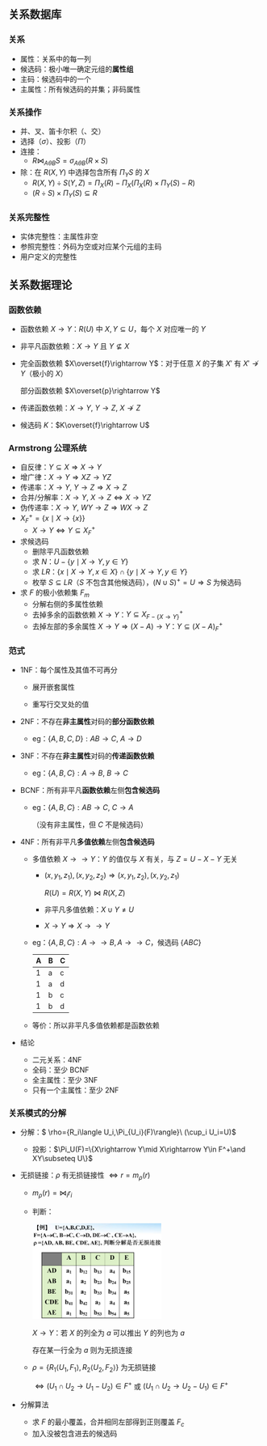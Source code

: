 ## 关系数据库

### 关系

- 属性：关系中的每一列
- 候选码：极小唯一确定元组的**属性组**
- 主码：候选码中的一个
- 主属性：所有候选码的并集；非码属性

### 关系操作

- 并、叉、笛卡尔积（、交）
- 选择（$\sigma$）、投影（$\Pi$）
- 连接：
  - $R \bowtie_{A\theta B} S=\sigma_{A\theta B}(R\times S)$
- 除：在 $R(X,Y)$ 中选择包含所有 $\Pi_Y S$ 的 $X$
  - $R(X,Y)\div S(Y,Z)=\Pi_X(R)-\Pi_X(\Pi_X(R)\times\Pi_Y(S)-R)$
  - $(R\div S)\times \Pi_Y(S)\subseteq R$

### 关系完整性

- 实体完整性：主属性非空
- 参照完整性：外码为空或对应某个元组的主码
- 用户定义的完整性



## 关系数据理论

### 函数依赖

- 函数依赖 $X\rightarrow Y$：$R(U)$ 中 $X,Y\subseteq U$，每个 $X$ 对应唯一的 $Y$

- 非平凡函数依赖：$X\rightarrow Y$ 且 $Y\not\subseteq X$

- 完全函数依赖 $X\overset{f}\rightarrow Y$：对于任意 $X$ 的子集 $X'$ 有 $X'\not\rightarrow Y$（极小的 $X$）

  部分函数依赖 $X\overset{p}\rightarrow Y$

- 传递函数依赖：$X\rightarrow Y,\ Y\rightarrow Z,\ X\not \rightarrow Z$

- 候选码 $K$：$K\overset{f}\rightarrow U$

### Armstrong 公理系统

- 自反律：$Y\subseteq X\Rightarrow X\rightarrow Y$
- 增广律：$X\rightarrow Y\Rightarrow XZ\rightarrow YZ$
- 传递率：$X\rightarrow Y,\ Y\rightarrow Z\Rightarrow X\rightarrow Z$
- 合并/分解率：$X\rightarrow Y,\ X\rightarrow Z\Leftrightarrow X\rightarrow YZ$
- 伪传递率：$X\rightarrow Y,\ WY\rightarrow Z\Rightarrow WX\rightarrow Z$
- $X_F^+=\{x\mid X\rightarrow\{x\}\}$
  - $X\rightarrow Y\Leftrightarrow Y\subseteq X_F^+$
- 求候选码
  - 删除平凡函数依赖
  - 求 $N$：$U-\{y\mid X\rightarrow Y,y\in Y\}$
  - 求 $LR$：$\{x\mid X\rightarrow Y,x\in X\} \cap\{y\mid X\rightarrow Y,y\in Y\}$
  - 枚举 $S\subseteq LR$（$S$ 不包含其他候选码），$(N\cup S)^+=U\Rightarrow S$ 为候选码
- 求 $F$ 的极小依赖集 $F_m$
  - 分解右侧的多属性依赖
  - 去掉多余的函数依赖 $X\rightarrow Y$：$Y\subseteq X_{F-\{X\rightarrow Y\}}^+$
  - 去掉左部的多余属性 $X\rightarrow Y\Rightarrow (X-A)\rightarrow Y$：$Y\subseteq (X-A)_F^+$


### 范式

- 1NF：每个属性及其值不可再分

  - 展开嵌套属性

  - 重写行交叉处的值

- 2NF：不存在**非主属性**对码的**部分函数依赖**
  - eg：$\{A,B,C,D\}:AB\rightarrow C,\ A\rightarrow D$

- 3NF：不存在**非主属性**对码的**传递函数依赖**
  
  - eg：$\{A,B,C\}:A\rightarrow B,\ B\rightarrow C$
  
- BCNF：所有非平凡**函数依赖**左侧**包含候选码**

  - eg：$\{A,B,C\}:AB\rightarrow C,\ C\rightarrow A$

    （没有非主属性，但 $C$ 不是候选码）

- 4NF：所有非平凡**多值依赖**左侧**包含候选码**

  - 多值依赖 $X\rightarrow \rightarrow Y$：$Y$ 的值仅与 $X$ 有关，与 $Z=U-X-Y$ 无关

    - $(x,y_1,z_1),(x,y_2,z_2)\Rightarrow (x,y_1,z_2),(x,y_2,z_1)$

      $R(U)=R(X,Y)\bowtie R(X,Z)$

    - 非平凡多值依赖：$X\cup Y\neq U$

    - $X\rightarrow Y\Rightarrow X\rightarrow \rightarrow Y$

  - eg：$\{A,B,C\}:A\rightarrow \rightarrow B,A\rightarrow \rightarrow C$，候选码 $\{ABC\}$

    | A    | B    | C    |
    | ---- | ---- | ---- |
    | 1    | a    | c    |
    | 1    | a    | d    |
    | 1    | b    | c    |
    | 1    | b    | d    |

  - 等价：所以非平凡多值依赖都是函数依赖


- 结论
  - 二元关系：4NF
  - 全码：至少 BCNF
  - 全主属性：至少 3NF
  - 只有一个主属性：至少 2NF

### 关系模式的分解

- 分解：$ \rho=\{R_i\langle U_i,\Pi_{U_i}(F)\rangle\}\ (\cup_i U_i=U)$

  - 投影：$\Pi_U(F)=\{X\rightarrow Y\mid X\rightarrow Y\in F^+\and XY\subseteq U\}$

- 无损链接：$\rho$ 有无损链接性 $\Leftrightarrow r=m_\rho(r)$

  - $m_\rho(r)=\bowtie_i r_i$

  - 判断：

    <img src="6.assets/image-20220628133821352.png" alt="image-20220628133821352" style="zoom:25%;" />

    $X\rightarrow Y$：若 $X$ 的列全为 $a$ 可以推出 $Y$ 的列也为 $a$

    存在某一行全为 $a$ 则为无损连接

  - $\rho=\{R_1\langle U_1,F_1\rangle,R_2\langle U_2,F_2\rangle\}$ 为无损链接

    $\Leftrightarrow (U_1\cap U_2\rightarrow U_1-U_2)\in F^+$ 或 $(U_1\cap U_2\rightarrow U_2-U_1)\in F^+$

- 分解算法

  - 求 $F$ 的最小覆盖，合并相同左部得到正则覆盖 $F_c$
  - 加入没被包含进去的候选码


